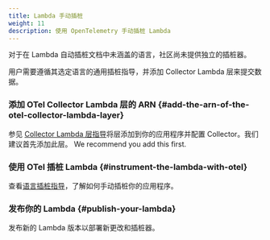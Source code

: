 ```yaml
---
title: Lambda 手动插桩
weight: 11
description: 使用 OpenTelemetry 手动插桩 Lambda
---
```


对于在 Lambda 自动插桩文档中未涵盖的语言，社区尚未提供独立的插桩器。

用户需要遵循其选定语言的通用插桩指导，并添加 Collector Lambda 层来提交数据。

### 添加 OTel Collector Lambda 层的 ARN {#add-the-arn-of-the-otel-collector-lambda-layer}

参见 [Collector Lambda 层指导](../lambda-collector/)将层添加到你的应用程序并配置
Collector。我们建议首先添加此层。 We recommend you add this
first.

### 使用 OTel 插桩 Lambda {#instrument-the-lambda-with-otel}

查看[语言插桩指导](/docs/languages/)，了解如何手动插桩你的应用程序。

### 发布你的 Lambda {#publish-your-lambda}

发布新的 Lambda 版本以部署新更改和插桩器。
